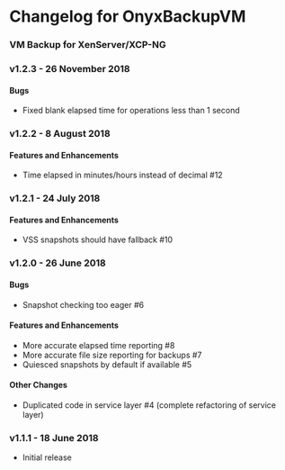 # Changelog for OnyxBackupVM
### VM Backup for XenServer/XCP-NG

### v1.2.3 - 26 November 2018
  #### Bugs
  - Fixed blank elapsed time for operations less than 1 second

### v1.2.2 - 8 August 2018
  #### Features and Enhancements
  - Time elapsed in minutes/hours instead of decimal #12

### v1.2.1 - 24 July 2018
  #### Features and Enhancements
  - VSS snapshots should have fallback #10

### v1.2.0 - 26 June 2018
  #### Bugs
  - Snapshot checking too eager #6

  #### Features and Enhancements
  - More accurate elapsed time reporting #8
  - More accurate file size reporting for backups #7
  - Quiesced snapshots by default if available #5

  #### Other Changes
  - Duplicated code in service layer #4 (complete refactoring of service layer)

### v1.1.1 - 18 June 2018
  - Initial release
